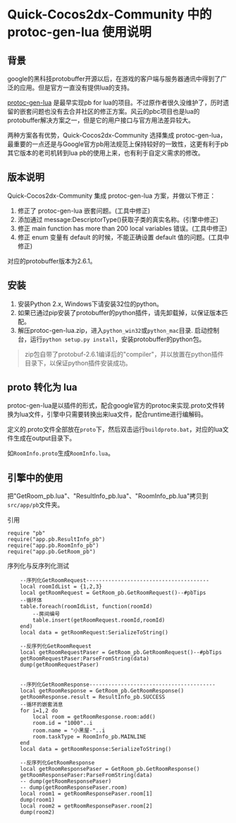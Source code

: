 # Quick-Cocos2dx-Community 中的 protoc-gen-lua 使用说明

## 背景

google的黑科技protobuffer开源以后，在游戏的客户端与服务器通讯中得到了广泛的应用。但是官方一直没有提供lua的支持。

[protoc-gen-lua](https://github.com/sean-lin/protoc-gen-lua) 是最早实现pb for lua的项目。不过原作者很久没维护了，历时遗留的嵌套问题也没有去合并社区的修正方案。风云的pbc项目也是lua的protobuffer解决方案之一，但是它的用户接口与官方用法差异较大。

两种方案各有优势，Quick-Cocos2dx-Community 选择集成 protoc-gen-lua， 最重要的一点还是与Google官方pb用法规范上保持较好的一致性，这更有利于pb其它版本的老司机转到lua pb的使用上来，也有利于自定义需求的修改。

## 版本说明

Quick-Cocos2dx-Community 集成 protoc-gen-lua 方案，并做以下修正：

1. 修正了 protoc-gen-lua 嵌套问题。(工具中修正)
2. 添加通过 message:DescriptorType()获取子类的真实名称。(引擎中修正)
3. 修正 main function has more than 200 local variables 错误。(工具中修正)
4. 修正 enum 变量有 default 的时候，不能正确设置 default 值的问题。(工具中修正)

对应的protobuffer版本为2.6.1。

## 安装

1. 安装Python 2.x, Windows下请安装32位的python。
2. 如果已通过pip安装了protobuffer的python插件，请先卸载掉，以保证版本匹配。
3. 解压protoc-gen-lua.zip，进入`python_win32`或`python_mac`目录. 启动控制台，运行`python setup.py install`，安装protobuffer的python包。

> zip包自带了protobuf-2.6.1编译后的"compiler"，并以放置在python插件目录下，以保证python插件安装成功。

## proto 转化为 lua

protoc-gen-lua是以插件的形式，配合google官方的protoc来实现.proto文件转换为lua文件，引擎中只需要转换出来lua文件，配合runtime进行编解码。

定义的.proto文件全部放在`proto`下，然后双击运行`buildproto.bat`，对应的lua文件生成在output目录下。

如`RoomInfo.proto`生成`RoomInfo.lua`。

## 引擎中的使用

把"GetRoom_pb.lua"、"ResultInfo_pb.lua"、"RoomInfo_pb.lua"拷贝到`src/app/pb`文件夹。

引用

```
require "pb"
require("app.pb.ResultInfo_pb")
require("app.pb.RoomInfo_pb")
require("app.pb.GetRoom_pb")
```

序列化与反序列化测试

```
	--序列化GetRoomRequest---------------------------------------
    local roomIdList = {1,2,3}
    local getRoomRequest = GetRoom_pb.GetRoomRequest()--#pbTips
    --循环体
    table.foreach(roomIdList, function(roomId)
    	--房间编号
        table.insert(getRoomRequest.roomId,roomId)
    end)
    local data = getRoomRequest:SerializeToString()

    --反序列化GetRoomRequest
    local getRoomRequestPaser = GetRoom_pb.GetRoomRequest()--#pbTips
    getRoomRequestPaser:ParseFromString(data)
    dump(getRoomRequestPaser)


    --序列化GetRoomResponse----------------------------------------
    local getRoomResponse = GetRoom_pb.GetRoomResponse()
    getRoomResponse.result = ResultInfo_pb.SUCCESS
    --循环的嵌套消息
    for i=1,2 do
        local room = getRoomResponse.room:add()
        room.id = "1000"..i
        room.name = "小黑屋-"..i
        room.taskType = RoomInfo_pb.MAINLINE
    end
    local data = getRoomResponse:SerializeToString()

    --反序列化GetRoomResponse
    local getRoomResponsePaser = GetRoom_pb.GetRoomResponse()
    getRoomResponsePaser:ParseFromString(data)
    -- dump(getRoomResponsePaser)
    -- dump(getRoomResponsePaser.room)
    local room1 = getRoomResponsePaser.room[1]
    dump(room1)
    local room2 = getRoomResponsePaser.room[2]
    dump(room2)
```
